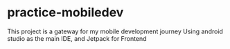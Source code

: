 # practice-mobiledev
This project is a gateway for my mobile development journey
Using android studio as the main IDE, and Jetpack for Frontend
